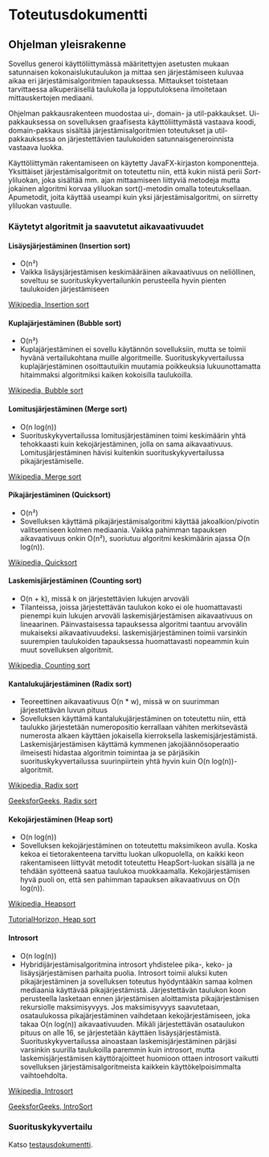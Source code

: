 # Toteutusdokumentti

## Ohjelman yleisrakenne

Sovellus generoi käyttöliittymässä määritettyjen asetusten mukaan satunnaisen kokonaislukutaulukon ja mittaa sen järjestämiseen kuluvaa aikaa eri järjestämisalgoritmien tapauksessa. Mittaukset toistetaan tarvittaessa alkuperäisellä taulukolla ja lopputuloksena ilmoitetaan mittauskertojen mediaani.

Ohjelman pakkausrakenteen muodostaa ui-, domain- ja util-pakkaukset. Ui-pakkauksessa on sovelluksen graafisesta käyttöliittymästä vastaava koodi, domain-pakkaus sisältää järjestämisalgoritmien toteutukset ja util-pakkauksessa on järjestettävien taulukoiden satunnaisgeneroinnista vastaava luokka.

Käyttöliittymän rakentamiseen on käytetty JavaFX-kirjaston komponentteja. Yksittäiset järjestämisalgoritmit on toteutettu niin, että kukin niistä perii _Sort_-yliluokan, joka sisältää mm. ajan mittaamiseen liittyviä metodeja mutta jokainen algoritmi korvaa yliluokan sort()-metodin omalla toteutuksellaan. Apumetodit, joita käyttää useampi kuin yksi järjestämisalgoritmi, on siirretty yliluokan vastuulle.

### Käytetyt algoritmit ja saavutetut aikavaativuudet


#### Lisäysjärjestäminen (Insertion sort)

* O(n²)
* Vaikka lisäysjärjestämisen keskimääräinen aikavaativuus on neliöllinen, soveltuu se suorituskykyvertailunkin perusteella hyvin pienten taulukoiden järjestämiseen

[Wikipedia, Insertion sort](https://en.wikipedia.org/wiki/Insertion_sort)

#### Kuplajärjestäminen (Bubble sort)

* O(n²)
* Kuplajärjestäminen ei sovellu käytännön sovelluksiin, mutta se toimii hyvänä vertailukohtana muille algoritmeille. Suorituskykyvertailussa kuplajärjestäminen osoittautuikin muutamia poikkeuksia lukuunottamatta hitaimmaksi algoritmiksi kaiken kokoisilla taulukoilla.

[Wikipedia, Bubble sort](https://en.wikipedia.org/wiki/Bubble_sort)

#### Lomitusjärjestäminen (Merge sort)

* O(n log(n))
* Suorituskykyvertailussa lomitusjärjestäminen toimi keskimäärin yhtä tehokkaasti kuin kekojärjestäminen, jolla on sama aikavaativuus. Lomitusjärjestäminen hävisi kuitenkin suorituskykyvertailussa pikajärjestämiselle.

[Wikipedia, Merge sort](https://en.wikipedia.org/wiki/Merge_sort)

#### Pikajärjestäminen (Quicksort)

* O(n²)
* Sovelluksen käyttämä pikajärjestämisalgoritmi käyttää jakoalkion/pivotin valitsemiseen kolmen mediaania. Vaikka pahimman tapauksen aikavaativuus onkin O(n²), suoriutuu algoritmi keskimäärin ajassa O(n log(n)).

[Wikipedia, Quicksort](https://en.wikipedia.org/wiki/Quicksort)

#### Laskemisjärjestäminen (Counting sort)

* O(n + k), missä k on järjestettävien lukujen arvoväli
* Tilanteissa, joissa järjestettävän taulukon koko ei ole huomattavasti pienempi kuin lukujen arvoväli laskemisjärjestämisen aikavaativuus on lineaarinen. Päinvastaisessa tapauksessa algoritmi taantuu arvovälin mukaiseksi aikavaativuudeksi. laskemisjärjestäminen toimii varsinkin suurempien taulukoiden tapauksessa huomattavasti nopeammin kuin muut sovelluksen algoritmit.

[Wikipedia, Counting sort](https://en.wikipedia.org/wiki/Counting_sort)

#### Kantalukujärjestäminen (Radix sort)

* Teoreettinen aikavaativuus O(n * w), missä w on suurimman järjestettävän luvun pituus
* Sovelluksen käyttämä kantalukujärjestäminen on toteutettu niin, että taulukko järjestetään numeropositio kerrallaan vähiten merkitsevästä numerosta alkaen käyttäen jokaisella kierroksella laskemisjärjestämistä. Laskemisjärjestämisen käyttämä kymmenen jakojäännösoperaatio ilmeisesti hidastaa algoritmin toimintaa ja se pärjäsikin suorituskykyvertailussa suurinpiirtein yhtä hyvin kuin O(n log(n))-algoritmit.

[Wikipedia, Radix sort](https://en.wikipedia.org/wiki/Radix_sort)

[GeeksforGeeks, Radix sort](https://www.geeksforgeeks.org/radix-sort/)

#### Kekojärjestäminen (Heap sort)

* O(n log(n))
* Sovelluksen kekojärjestäminen on toteutettu maksimikeon avulla. Koska kekoa ei tietorakenteena tarvittu luokan ulkopuolella, on kaikki keon rakentamiseen liittyvät metodit toteutettu HeapSort-luokan sisällä ja ne tehdään syötteenä saatua taulukoa muokkaamalla. Kekojärjestämisen hyvä puoli on, että sen pahimman tapauksen aikavaativuus on O(n log(n)).

[Wikipedia, Heapsort](https://en.wikipedia.org/wiki/Heapsort)

[TutorialHorizon, Heap sort](https://algorithms.tutorialhorizon.com/heap-sort-java-implementation/)

#### Introsort

* O(n log(n))
* Hybridijärjestämisalgoritmina introsort yhdistelee pika-, keko- ja lisäysjärjestämisen parhaita puolia. Introsort toimii aluksi kuten pikajärjestäminen ja sovelluksen toteutus hyödyntääkin samaa kolmen mediaania käyttävää pikajärjestämistä. Järjestettävän taulukon koon perusteella lasketaan ennen järjestämisen aloittamista pikajärjestämisen rekursiolle maksimisyvyys. Jos maksimisyvyys saavutetaan, osataulukossa pikajärjestäminen vaihdetaan kekojärjestämiseen, joka takaa O(n log(n)) aikavaativuuden. Mikäli järjestettävän osataulukon pituus on alle 16, se järjestetään käyttäen lisäysjärjestämistä. Suorituskykyvertailussa ainoastaan laskemisjärjestäminen pärjäsi varsinkin suurilla taulukoilla paremmin kuin introsort, mutta laskemisjärjestämisen käyttörajoitteet huomioon ottaen introsort vaikutti sovelluksen järjestämisalgoritmeista kaikkein käyttökelpoisimmalta vaihtoehdolta.

[Wikipedia, Introsort](https://en.wikipedia.org/wiki/Introsort)

[GeeksforGeeks, IntroSort](https://www.geeksforgeeks.org/introsort-or-introspective-sort/)

### Suorituskykyvertailu

Katso [testausdokumentti](testausdokumentti.md).